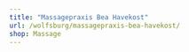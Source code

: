 ```yaml
---
title: "Massagepraxis Bea Havekost"
url: /wolfsburg/massagepraxis-bea-havekost/
shop: Massage
---
```

